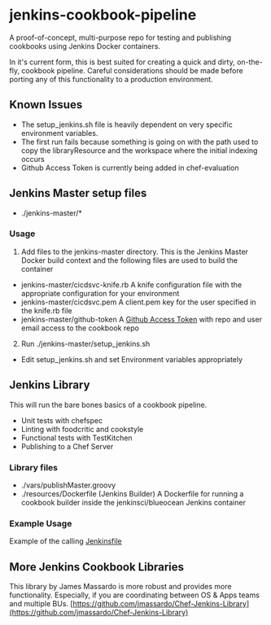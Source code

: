 # jenkins-cookbook-pipeline

A proof-of-concept, multi-purpose repo for testing and publishing cookbooks using Jenkins Docker containers.

In it's current form, this is best suited for creating a quick and dirty, on-the-fly, cookbook pipeline.  Careful considerations should be made before porting any of this functionality to a production environment.

## Known Issues

- The setup_jenkins.sh file is heavily dependent on very specific environment variables.
- The first run fails because something is going on with the path used to copy the libraryResource and the workspace where the initial indexing occurs  
- Github Access Token is currently being added in chef-evaluation

## Jenkins Master setup files

- ./jenkins-master/*

### Usage

1. Add files to the jenkins-master directory. This is the Jenkins Master Docker build context and the following files are used to build the container
  - jenkins-master/cicdsvc-knife.rb
    A knife configuration file with the appropriate configuration for your environment
  - jenkins-master/cicdsvc.pem
    A client.pem key for the user specified in the knife.rb file
  - jenkins-master/github-token
    A [Github Access Token](https://help.github.com/articles/creating-a-personal-access-token-for-the-command-line/) with repo and user email access to the cookbook repo

2. Run ./jenkins-master/setup_jenkins.sh
  - Edit setup_jenkins.sh and set Environment variables appropriately

## Jenkins Library

This will run the bare bones basics of a cookbook pipeline.
- Unit tests with chefspec
- Linting with foodcritic and cookstyle
- Functional tests with TestKitchen
- Publishing to a Chef Server

### Library files

- ./vars/publishMaster.groovy
- ./resources/Dockerfile (Jenkins Builder)
  A Dockerfile for running a cookbook builder inside the jenkinsci/blueocean Jenkins container

### Example Usage

Example of the calling [Jenkinsfile](https://github.com/mtyler/chef-infra-base/blob/master/Jenkinsfile)

## More Jenkins Cookbook Libraries

This library by James Massardo is more robust and provides more functionality.  Especially, if you are coordinating between OS & Apps teams and multiple BUs.
[https://github.com/jmassardo/Chef-Jenkins-Library](https://github.com/jmassardo/Chef-Jenkins-Library)
